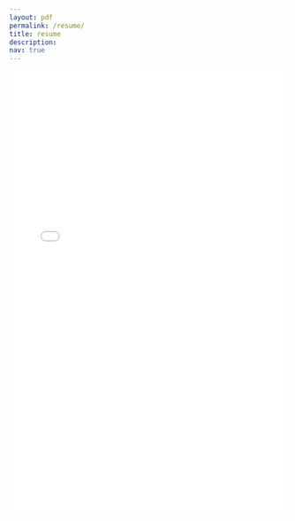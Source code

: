```yaml
---
layout: pdf
permalink: /resume/
title: resume
description: 
nav: true
---
```

<!-- <object data="Resume_Chemudupati.pdf" width="1000" height="1000" type='application/pdf'></object> -->
<!-- <object data="{{ post.Resume_Chemudupati.pdf}}" width="1000" height="1000" type='application/pdf'></object> -->

<!-- <iframe src="https://drive.google.com/file/d/1w943A8QiwnHRecpDhAnGAHaY6s6rd2Ww/view" width="100%" height="100%"></iframe> -->
<embed src="../assets/pdf/Resume_Chemudupati.pdf" type="application/pdf" width="100%" height="800px"/>